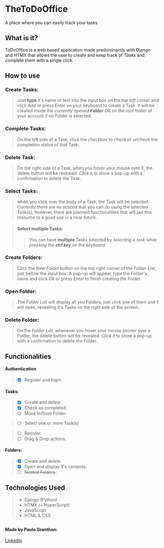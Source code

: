 # TheToDoOffice

A place where you can easily track your tasks

## What is it?
ToDoOffice is a web based application made predominantly with Django and HTMX that allows the user to create and keep track of *Tasks* and complete them with a single click.

## How to use
### Create Tasks:
> Just **type** it's name or text into the *input box on the top left corner* and click *Add* or press *Enter* on your keyboard to create a Task. It will be created inside the *currently opened* ***Folder*** OR on the *root* folder of your account if no Folder is selected.

### Complete Tasks:
> On the left side of a Task, click the *checkbox* to check or uncheck the completion status of that Task.  

### Delete Task:
> On the right side of a Task, when you hover your mouse over it, the delete button will be revealed. *Click* it to show a pop-up with a confirmation to delete the Task.  

### Select Tasks:
> when you click over the *body* of a Task, the Task will be selected. Currently there are no actions that you can do using the selected Task(s), however, there are planned functionalities that will put this resource to a good use in a near future.

> #### **Select multiple Tasks:**
> > You can have **multiple** Tasks selected by *selecting a task while pressing the* ***ctrl key*** *on the keyboard*.

### Create Folders:
> Click the *New Folder* button on the top right corner of the *Folder List*, just bellow the *input box*. A pop-up will appear, type the Folder's name and click *Ok* or press *Enter* to finish creating the Folder.  

### Open Folder:
> The *Folder List* will display all you Folders, just *click* one of them and it will open, revealing it's Tasks on the right side of the screen. 

### Delete Folder:
> On the *Folder List*, whenever you hover your mouse pointer over a Folder, the delete button will be revealed. *Click* it to show a pop-up with a confirmation to delete the Folder.  

## Functionalities
#### Authentication
> - [x] Register and login.  
#### Tasks:
> - [x] Create and delete.
> - [x] Check as completed.
> - [ ] Move to/from Folder.

> - [ ] Select one or more Task(s)

> - [ ] Reorder.
> - [ ] Drag & Drop actions.  
#### Folders:
> - [x] Create and delete.
> - [x] Open and display it's contents.
> - [ ] ~~Nested Folders.~~

## Technologies Used
> - Django (Python)
> - HTMX (+ HyperScript)
> - JavaScript
> - HTML & CSS
##  
#### Made by Paulo Granthon:
[LinkedIn](https://www.linkedin.com/in/paulo-granthon/)
